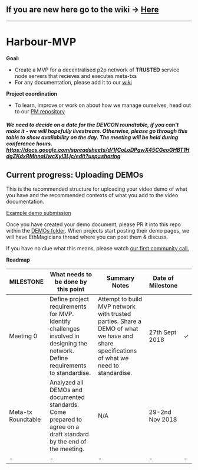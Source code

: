 ## If you are new here go to the wiki -> [Here](https://github.com/Meta-tx/Harbour-MVP/wiki)

***

# Harbour-MVP


**Goal:**

- Create a MVP for a decentralised p2p network of **TRUSTED** service node servers that recieves and executes meta-txs
- For any documentation, please add it to our [wiki](https://github.com/Meta-tx/Harbour-MVP/wiki)

**Project coordination**

- To learn, improve or work on about how we manage ourselves, head out to our [PM repository](https://github.com/Meta-tx/PM)

##### We need to decide on a date for the DEVCON roundtable, if you can't make it - we will hopefully livestream. Otherwise, please go through this table to show availability on the day. The meeting will be held during conference hours. https://docs.google.com/spreadsheets/d/1fCoLoDPgwX45CGeoGHBT1HdgZKdxRMhnaUwcXyI3Ljc/edit?usp=sharing

## Current progress: Uploading DEMOs

This is the recommended structure for uploading your video demo of what you have and the recommended contexts of what you add to the video documentation.

[Example demo submission](https://github.com/Meta-tx/Harbour-MVP/blob/master/DEMOS/Demo-example.md)

Once you have created your demo document, please PR it into this repo within the [DEMOs folder](https://github.com/Meta-tx/Harbour-MVP/tree/master/DEMOS). When projects start posting their demo pages, we will have EthMagicians thread where you can post them & discuss.

If you have no clue what this means, please watch [our first community call.](https://www.youtube.com/watch?v=tKOtWPopl8Q)

**Roadmap**

| MILESTONE          | What needs to be done by this point                                                                                             | Summary Notes                                                                                                                            | Date of Milestone |   |
|--------------------|---------------------------------------------------------------------------------------------------------------------------------|------------------------------------------------------------------------------------------------------------------------------------------|-------------------|---|
| Meeting 0          | Define project requirements for MVP. Identify challenges involved in designing the network. Define requirements to standardise. | Attempt to build MVP network with trusted parties. Share a DEMO of what we have and share specifications of what we need to standardise. | 27th Sept 2018    | ✓ |
| Meta-tx Roundtable | Analyzed all DEMOs and documented standards. Come prepared to agree on a draft standard by the end of the meeting.              | N/A                                                                                                                                      | 29-2nd Nov 2018   |   |
| -                  | -                                                                                                                               | -                                                                                                                                        | -                 | - |
